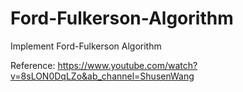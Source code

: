 # Ford-Fulkerson-Algorithm
Implement Ford-Fulkerson Algorithm

Reference: https://www.youtube.com/watch?v=8sLON0DqLZo&ab_channel=ShusenWang
